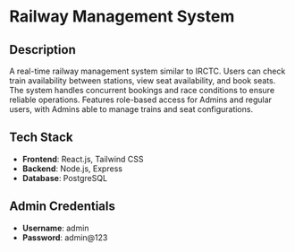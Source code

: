 # Railway Management System

## Description

A real-time railway management system similar to IRCTC. Users can check train availability between stations, view seat availability, and book seats. The system handles concurrent bookings and race conditions to ensure reliable operations. Features role-based access for Admins and regular users, with Admins able to manage trains and seat configurations.

## Tech Stack

- **Frontend**: React.js, Tailwind CSS
- **Backend**: Node.js, Express
- **Database**: PostgreSQL

## Admin Credentials

- **Username**: admin
- **Password**: admin@123
